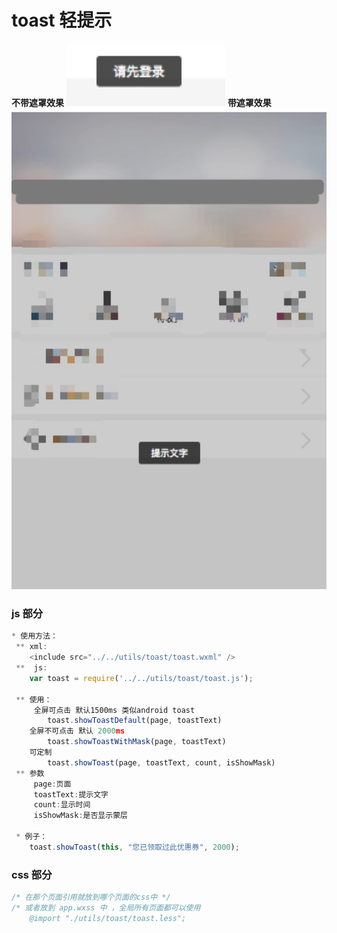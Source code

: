 # toast 轻提示

**不带遮罩效果**
![效果预览](https://raw.githubusercontent.com/a805883237/wxapp_components/master/compontents/toast/toast_style.jpg)
**带遮罩效果**
![效果预览](https://raw.githubusercontent.com/a805883237/wxapp_components/master/compontents/toast/toast_with_mask.jpg)

### js 部分
```js
* 使用方法：
 ** xml:
    <include src="../../utils/toast/toast.wxml" />
 **  js:
    var toast = require('../../utils/toast/toast.js');

 ** 使用：
     全屏可点击 默认1500ms 类似android toast
        toast.showToastDefault(page, toastText)
    全屏不可点击 默认 2000ms
        toast.showToastWithMask(page, toastText)
    可定制
        toast.showToast(page, toastText, count, isShowMask)
 ** 参数
     page:页面
     toastText:提示文字
     count:显示时间
     isShowMask:是否显示蒙层

 * 例子：
    toast.showToast(this, "您已领取过此优惠券", 2000);
```

### css 部分
```css
/* 在那个页面引用就放到哪个页面的css中 */
/* 或者放到 app.wxss 中 ，全局所有页面都可以使用
    @import "./utils/toast/toast.less";
```